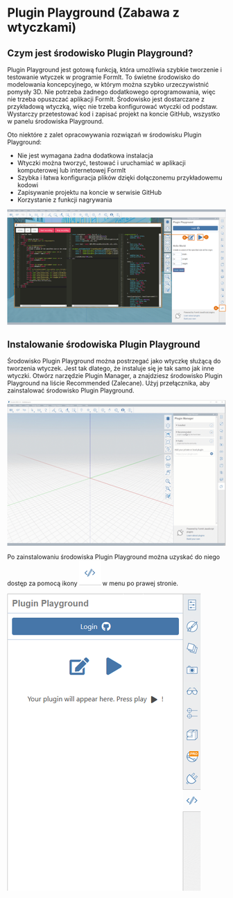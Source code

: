 # Plugin Playground \(Zabawa z wtyczkami\)

## Czym jest środowisko Plugin Playground?

Plugin Playground jest gotową funkcją, która umożliwia szybkie tworzenie i testowanie wtyczek w programie FormIt. To świetne środowisko do modelowania koncepcyjnego, w którym można szybko urzeczywistnić pomysły 3D. Nie potrzeba żadnego dodatkowego oprogramowania, więc nie trzeba opuszczać aplikacji FormIt. Środowisko jest dostarczane z przykładową wtyczką, więc nie trzeba konfigurować wtyczki od podstaw. Wystarczy przetestować kod i zapisać projekt na koncie GitHub, wszystko w panelu środowiska Playground.

Oto niektóre z zalet opracowywania rozwiązań w środowisku Plugin Playground:

* Nie jest wymagana żadna dodatkowa instalacja
* Wtyczki można tworzyć, testować i uruchamiać w aplikacji komputerowej lub internetowej FormIt
* Szybka i łatwa konfiguracja plików dzięki dołączonemu przykładowemu kodowi
* Zapisywanie projektu na koncie w serwisie GitHub
* Korzystanie z funkcji nagrywania

![](<../../../.gitbook/assets/14 (3) (1).png>)

## Instalowanie środowiska Plugin Playground

Środowisko Plugin Playground można postrzegać jako wtyczkę służącą do tworzenia wtyczek. Jest tak dlatego, że instaluje się je tak samo jak inne wtyczki. Otwórz narzędzie Plugin Manager, a znajdziesz środowisko Plugin Playground na liście Recommended (Zalecane). Użyj przełącznika, aby zainstalować środowisko Plugin Playground.

![](<../../../.gitbook/assets/01-install playgground formit.gif>)

Po zainstalowaniu środowiska Plugin Playground można uzyskać do niego dostęp za pomocą ikony ![](<../../../.gitbook/assets/image (25).png>) w menu po prawej stronie.

![](<../../../.gitbook/assets/image (53) (1) (1) (1).png>)
